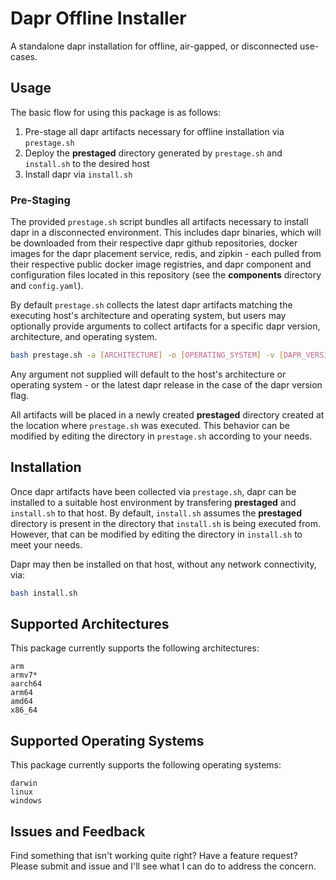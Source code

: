# Dapr Offline Installer
A standalone dapr installation for offline, air-gapped, or disconnected use-cases.

## Usage

The basic flow for using this package is as follows:

1. Pre-stage all dapr artifacts necessary for offline installation via `prestage.sh`
2. Deploy the **prestaged** directory generated by `prestage.sh` and `install.sh` to the desired host
3. Install dapr via `install.sh`

### Pre-Staging

The provided `prestage.sh` script bundles all artifacts necessary to install dapr in a disconnected environment. This includes dapr binaries, which will be downloaded from their respective dapr github repositories, docker images for the dapr placement service, redis, and zipkin - each pulled from their respective public docker image registries, and dapr component and configuration files located in this repository (see the **components** directory and `config.yaml`).

By default `prestage.sh` collects the latest dapr artifacts matching the executing host's architecture and operating system, but users may optionally provide arguments to collect artifacts for a specific dapr version, architecture, and operating system.

``` bash
bash prestage.sh -a [ARCHITECTURE] -o [OPERATING_SYSTEM] -v [DAPR_VERSION]
```

Any argument not supplied will default to the host's architecture or operating system - or the latest dapr release in the case of the dapr version flag.

All artifacts will be placed in a newly created **prestaged** directory created at the location where `prestage.sh` was executed. This behavior can be modified by editing the directory in `prestage.sh` according to your needs.

## Installation

Once dapr artifacts have been collected via `prestage.sh`, dapr can be installed to a suitable host environment by transfering **prestaged** and `install.sh` to that host. By default, `install.sh` assumes the **prestaged** directory is present in the directory that `install.sh` is being executed from. However, that can be modified by editing the directory in `install.sh` to meet your needs.

Dapr may then be installed on that host, without any network connectivity, via:

``` bash
bash install.sh
```

## Supported Architectures

This package currently supports the following architectures:

```
arm
armv7*
aarch64
arm64
amd64
x86_64
```

## Supported Operating Systems

This package currently supports the following operating systems:

```
darwin
linux
windows
```

## Issues and Feedback

Find something that isn't working quite right? Have a feature request? Please submit and issue and I'll see what I can do to address the concern.
